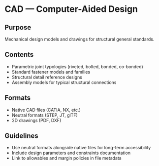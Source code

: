 # CAD — Computer-Aided Design

## Purpose
Mechanical design models and drawings for structural general standards.

## Contents
- Parametric joint typologies (riveted, bolted, bonded, co-bonded)
- Standard fastener models and families
- Structural detail reference designs
- Assembly models for typical structural connections

## Formats
- Native CAD files (CATIA, NX, etc.)
- Neutral formats (STEP, JT, glTF)
- 2D drawings (PDF, DXF)

## Guidelines
- Use neutral formats alongside native files for long-term accessibility
- Include design parameters and constraints documentation
- Link to allowables and margin policies in file metadata

